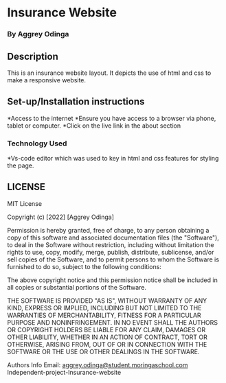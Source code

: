 # Insurance Website

### By Aggrey Odinga

## Description

This is an insurance website layout. It depicts the use of html and css to make a responsive website.

## Set-up/Installation instructions
*Access to the internet
*Ensure you have access to a browser via phone, tablet or computer. 
*Click on the live link in the about section

### Technology Used
*Vs-code editor which was used to key in html and css features for styling the page.

## LICENSE 
MIT License

Copyright (c) [2022] [Aggrey Odinga]

Permission is hereby granted, free of charge, to any person obtaining a copy of this software and associated documentation files (the "Software"), to deal in the Software without restriction, including without limitation the rights to use, copy, modify, merge, publish, distribute, sublicense, and/or sell copies of the Software, and to permit persons to whom the Software is furnished to do so, subject to the following conditions:

The above copyright notice and this permission notice shall be included in all copies or substantial portions of the Software.

THE SOFTWARE IS PROVIDED "AS IS", WITHOUT WARRANTY OF ANY KIND, EXPRESS OR IMPLIED, INCLUDING BUT NOT LIMITED TO THE WARRANTIES OF MERCHANTABILITY, FITNESS FOR A PARTICULAR PURPOSE AND NONINFRINGEMENT. IN NO EVENT SHALL THE AUTHORS OR COPYRIGHT HOLDERS BE LIABLE FOR ANY CLAIM, DAMAGES OR OTHER LIABILITY, WHETHER IN AN ACTION OF CONTRACT, TORT OR OTHERWISE, ARISING FROM, OUT OF OR IN CONNECTION WITH THE SOFTWARE OR THE USE OR OTHER DEALINGS IN THE SOFTWARE.

Authors Info
Email: aggrey.odinga@student.moringaschool.com Independent-project-Insurance-website

